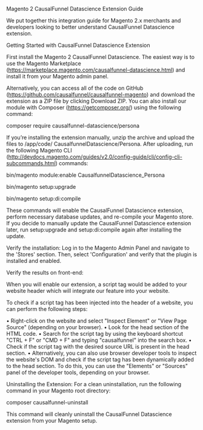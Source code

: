 
Magento 2 CausalFunnel Datascience Extension Guide


We put together this integration guide for Magento 2.x merchants and developers looking to better understand CausalFunnel Datascience extension. 

Getting Started with CausalFunnel Datascience Extension

First install the Magento 2 CausalFunnel Datascience. The easiest way is to use the Magento Marketplace (https://marketplace.magento.com/causalfunnel-datascience.html) and install it from your Magento admin panel.

Alternatively, you can access all of the code on GitHub (https://github.com/causalfunnel/causalfunnel-magento) and download the extension as a ZIP file by clicking Download ZIP. You can also install our module with Composer (https://getcomposer.org/) using the following command:


 composer require causalfunnel-datascience/persona


If you’re installing the extension manually, unzip the archive and upload the files to /app/code/ CausalfunnelDatascience/Persona. After uploading, run the following Magento CLI (http://devdocs.magento.com/guides/v2.0/config-guide/cli/config-cli-subcommands.html) commands:


bin/magento module:enable CausalfunnelDatascience_Persona

bin/magento setup:upgrade

bin/magento setup:di:compile

These commands will enable the CausalFunnel Datascience extension, perform necessary database updates, and re-compile your Magento store. If you decide to manually update the CausalFunnel Datascience extension later, run setup:upgrade and setup:di:compile again after installing the update.



	
Verify the installation: 
Log in to the Magento Admin Panel and navigate to the 'Stores' section. Then, select 'Configuration' and verify that the plugin is installed and enabled.



Verify the results on front-end:


When you will enable our extension, a script tag would be added to your website header which will integrate our feature into your website.

To check if a script tag has been injected into the header of a website, you can perform the following steps:

•	Right-click on the website and select "Inspect Element" or "View Page Source" (depending on your browser).
•	Look for the head section of the HTML code.
•	Search for the script tag by using the keyboard shortcut "CTRL + F" or "CMD + F" and typing "causalfunnel" into the search box.
•	Check if the script tag with the desired source URL is present in the head section.
•	Alternatively, you can also use browser developer tools to inspect the website's DOM and check if the script tag has been dynamically added to the head section. To do this, you can use the "Elements" or "Sources" panel of the developer tools, depending on your browser.

Uninstalling the Extension:
For a clean uninstallation, run the following command in your Magento root directory:

composer causalfunnel-uninstall

This command will cleanly uninstall the CausalFunnel Datascience extension from your Magento setup.

